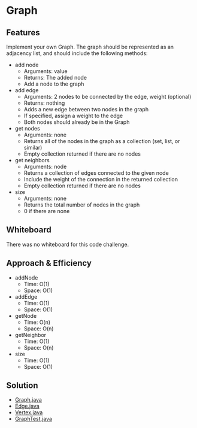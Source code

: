 # Graph

## Features
Implement your own Graph. The graph should be represented as an adjacency list, and should include the following methods:

- add node
  - Arguments: value
  - Returns: The added node
  - Add a node to the graph
- add edge
  - Arguments: 2 nodes to be connected by the edge, weight (optional)
  - Returns: nothing
  - Adds a new edge between two nodes in the graph
  - If specified, assign a weight to the edge
  - Both nodes should already be in the Graph
- get nodes
  - Arguments: none
  - Returns all of the nodes in the graph as a collection (set, list, or similar)
  - Empty collection returned if there are no nodes
- get neighbors
  - Arguments: node
  - Returns a collection of edges connected to the given node
  - Include the weight of the connection in the returned collection
  - Empty collection returned if there are no nodes
- size
  - Arguments: none
  - Returns the total number of nodes in the graph
  - 0 if there are none

## Whiteboard

There was no whiteboard for this code challenge.

## Approach & Efficiency

- addNode
  - Time: O(1)
  - Space: O(1)
- addEdge
  - Time: O(1)
  - Space: O(1)
- getNode
  - Time: O(n)
  - Space: O(n)
- getNeighbor
  - Time: O(1)
  - Space: O(n)
- size
  - Time: O(1)
  - Space: O(1)

## Solution

- [Graph.java](..%2Fsrc%2Fmain%2Fjava%2Fdatastructures%2Fgraph%2FGraph.java)
- [Edge.java](..%2Fsrc%2Fmain%2Fjava%2Fdatastructures%2Fgraph%2FEdge.java)
- [Vertex.java](..%2Fsrc%2Fmain%2Fjava%2Fdatastructures%2Fgraph%2FVertex.java)
- [GraphTest.java](..%2Fsrc%2Ftest%2Fjava%2Fdatastructures%2Fgraph%2FGraphTest.java)
